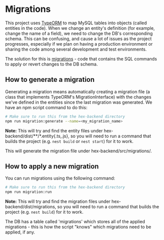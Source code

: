 # Migrations

This project uses <a href="https://typeorm.io/">TypeORM</a> to map MySQL tables into objects (called entities in the code). When we change an entity's definition (for example, change the name of a field), we need to change the DB's corresponding schema. This can be confusing, and cause a lot of issues as the project progresses, especially if we plan on having a production environment or sharing the code among several development and test environments.

The solution for this is <a href="https://typeorm.io/migrations#migrations">migrations</a> - code that contains the SQL commands to apply or revert changes to the DB schema.

## How to generate a migration

Generating a migration means automatically creating a migration file (a class that implements TypeORM's MigrationInterface) with the changes we've defined in the entities since the last migration was generated. We have an npm script command to do this:

```bash
# Make sure to run this from the hex-backend directory
npm run migration:generate --name=<my_migration_name>
```

<strong>Note:</strong> This will try and find the entity files under hex-backend/dist/\*\*/\*.entity{.ts,.js}, so you will need to run a command that builds the project (e.g. `nest build` or `nest start`) for it to work.

This will generate the migration file under hex-backend/src/migrations/.

## How to apply a new migration

You can run migrations using the following command:

```bash
# Make sure to run this from the hex-backend directory
npm run migration:run
```

<strong>Note:</strong> This will try and find the migration files under hex-backend/dist/migrations, so you will need to run a command that builds the project (e.g. `nest build`) for it to work.

The DB has a table called 'migrations' which stores all of the applied migrations - this is how the script "knows" which migrations need to be applied, if any.
